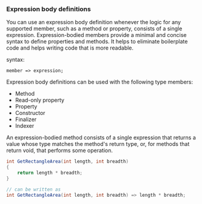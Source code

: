 ### Expression body definitions
You can use an expression body definition whenever the logic for any supported member, such as a method or property, consists of a single expression. Expression-bodied members provide a minimal and concise syntax to define properties and methods. It helps to eliminate boilerplate code and helps writing code that is more readable.

syntax:
```
member => expression;
```
Expression body definitions can be used with the following type members:

- Method
- Read-only property
- Property
- Constructor
- Finalizer
- Indexer


An expression-bodied method consists of a single expression that returns a value whose type matches the method's return type, or, for methods that return void, that performs some operation.
```cs
int GetRectangleArea(int length, int breadth) 
{
    return length * breadth;
} 

// can be written as 
int GetRectangleArea(int length, int breadth) => length * breadth;
```
